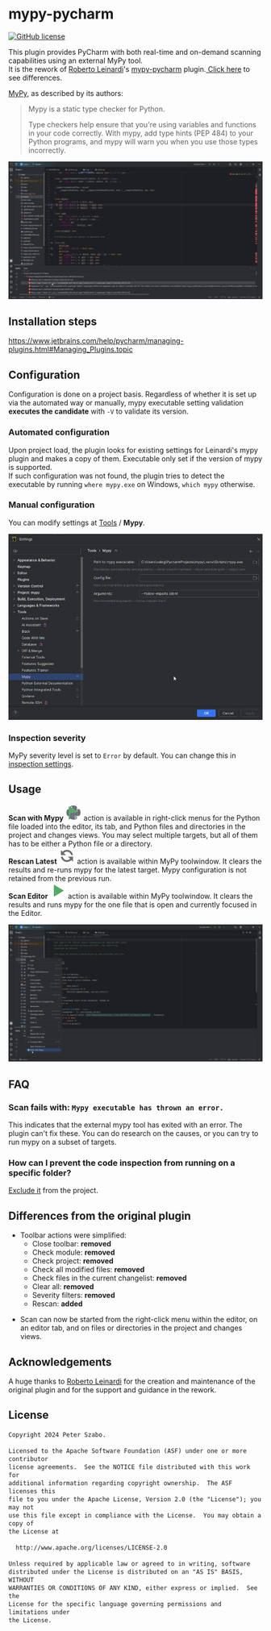 # mypy-pycharm
[![GitHub license](https://img.shields.io/github/license/leinardi/mypy-pycharm.svg?style=plastic)](https://github.com/leinardi/mypy-pycharm/blob/master/LICENSE)

<!-- Plugin description -->
This plugin provides PyCharm with both real-time and on-demand scanning capabilities using an external MyPy tool.\
It is the rework of [Roberto Leinardi](#acknowledgements)'s [mypy-pycharm](https://github.com/leinardi/mypy-pycharm) plugin.[ Click here](#differences-from-the-original-plugin) to see differences.

[MyPy](https://github.com/python/mypy), as described by its authors:

>Mypy is a static type checker for Python.
> 
>Type checkers help ensure that you're using variables and functions in your code correctly. With mypy, add type hints (PEP 484) to your Python programs, and mypy will warn you when you use those types incorrectly.

![mypy plugin screenshot](https://github.com/szabope/mypy-pycharm-plugin/blob/master/art/results.png)
<!-- Plugin description end -->

## Installation steps
https://www.jetbrains.com/help/pycharm/managing-plugins.html#Managing_Plugins.topic

## Configuration
Configuration is done on a project basis. Regardless of whether it is set up via the automated way or manually, mypy executable setting validation **executes the candidate** with `-V` to validate its version.

### Automated configuration
Upon project load, the plugin looks for existing settings for Leinardi's mypy plugin and makes a copy of them. Executable only set if the version of mypy is supported.\
If such configuration was not found, the plugin tries to detect the executable by running `where mypy.exe` on Windows, `which mypy` otherwise.

### Manual configuration
You can modify settings at [Tools](https://www.jetbrains.com/help/pycharm/settings-tools.html#Settings_Tools.topic) / **Mypy**.

![mypy plugin screenshot](https://github.com/szabope/mypy-pycharm-plugin/blob/master/art/settings.png)

### Inspection severity
MyPy severity level is set to `Error` by default. You can change this in [inspection settings](https://www.jetbrains.com/help/pycharm/inspections-settings.html#Inspections_Settings.topic).

## Usage

**Scan with Mypy** ![](https://github.com/szabope/mypy-pycharm-plugin/blob/master/art/mypyScanAction.svg) 
action is available in right-click menus for the Python file loaded into the editor, its tab, 
and Python files and directories in the project and changes views. You may select multiple targets, 
but all of them has to be either a Python file or a directory.\
**Rescan Latest** ![](https://github.com/szabope/mypy-pycharm-plugin/blob/master/art/refresh.svg) 
action is available within MyPy toolwindow. It clears the results and re-runs mypy for the latest target. 
Mypy configuration is not retained from the previous run.\
**Scan Editor** ![](https://github.com/szabope/mypy-pycharm-plugin/blob/master/art/execute.svg) 
action is available within MyPy toolwindow. It clears the results and runs mypy for the one file that is open 
and currently focused in the Editor.

![mypy plugin screenshot](https://github.com/szabope/mypy-pycharm-plugin/blob/master/art/menu.png)

## FAQ
### Scan fails with: `Mypy executable has thrown an error.`
This indicates that the external mypy tool has exited with an error. The plugin can't fix these. You can do research on the causes, or you can try to run mypy on a subset of targets.

### How can I prevent the code inspection from running on a specific folder?
[Exclude it](https://www.jetbrains.com/help/pycharm/configuring-folders-within-a-content-root.html#mark) from the project.

## Differences from the original plugin
- Toolbar actions were simplified:
  - Close toolbar: **removed**
  - Check module: **removed**
  - Check project: **removed**
  - Check all modified files: **removed**
  - Check files in the current changelist: **removed**
  - Clear all: **removed**
  - Severity filters: **removed**
  - Rescan: **added**

[//]: # (  TODO - severity filter: **grouped**)
- Scan can now be started from the right-click menu within the editor, on an editor tab, and on files or directories 
in the project and changes views.

## Acknowledgements
A huge thanks to [Roberto Leinardi](https://github.com/leinardi) for the creation and maintenance of the original plugin and for the support and guidance in the rework.

## License
```
Copyright 2024 Peter Szabo.

Licensed to the Apache Software Foundation (ASF) under one or more contributor
license agreements.  See the NOTICE file distributed with this work for
additional information regarding copyright ownership.  The ASF licenses this
file to you under the Apache License, Version 2.0 (the "License"); you may not
use this file except in compliance with the License.  You may obtain a copy of
the License at

  http://www.apache.org/licenses/LICENSE-2.0

Unless required by applicable law or agreed to in writing, software
distributed under the License is distributed on an "AS IS" BASIS, WITHOUT
WARRANTIES OR CONDITIONS OF ANY KIND, either express or implied.  See the
License for the specific language governing permissions and limitations under
the License.
```
